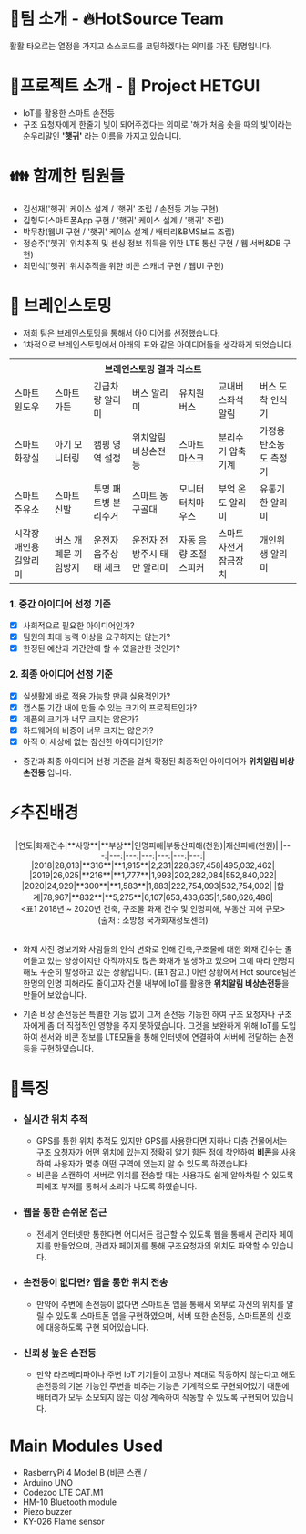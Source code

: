 # 📣팀 소개 - 🔥HotSource Team
활활 타오르는 열정을 가지고 소스코드를 코딩하겠다는 의미를 가진 팀명입니다.

# 📣프로젝트 소개 - 🔦 Project HETGUI
* IoT를 활용한 스마트 손전등
* 구조 요청자에게 한줄기 빛이 되어주겠다는 의미로 '해가 처음 솟을 때의 빛'이라는 순우리말인 **'햇귀'** 라는 이름을 가지고 있습니다.

# 👪 함께한 팀원들
* 김선재('햇귀' 케이스 설계 / '햇귀' 조립 / 손전등 기능 구현)
* 김형도(스마트폰App 구현 / '햇귀' 케이스 설계 / '햇귀' 조립)
* 박무창(웹UI 구현 / '햇귀' 케이스 설계 / 배터리&BMS보드 조립)
* 정승주('햇귀' 위치추적 및 센싱 정보 취득을 위한 LTE 통신 구현 / 웹 서버&DB 구현)
* 최민석('햇귀' 위치추적을 위한 비콘 스캐너 구현 / 웹UI 구현)

# 💬 브레인스토밍
* 저희 팀은 브레인스토밍을 통해서 아이디어를 선정했습니다.
* 1차적으로 브레인스토밍에서 아래의 표와 같은 아이디어들을 생각하게 되었습니다.
<table>
  <tr>
    <th colspan="7">브레인스토밍 결과 리스트</th>
  </tr>
  <tr>
    <td>스마트 윈도우</td>
    <td>스마트 가든</td>
    <td>긴급차량 알리미</td>
    <td>버스 알리미</td>
    <td>유치원 버스</td>
    <td>교내버스좌석알림</td>
    <td>버스 도착 인식기</td>
  </tr>
  <tr>
    <td>스마트 화장실</td>
    <td>아기 모니터링</td>
    <td>캠핑 영역 설정</td>
    <td>위치알림 비상손전등</td>
    <td>스마트 마스크</td>
    <td>분리수거 압축기계</td>
    <td>가정용 탄소농도 측정기</td>
  </tr>
  <tr>
    <td>스마트 주유소</td>
    <td>스마트 신발</td>
    <td>투명 패트병 분리수거</td>
    <td>스마트 농구골대</td>
    <td>모니터 터치마우스</td>
    <td>부엌 온도 알리미</td>
    <td>유통기한 알리미</td>
  </tr>
  <tr>
    <td>시각장애인용 길알리미</td>
    <td>버스 개폐문 끼임방지</td>
    <td>운전자 음주상태 체크</td>
    <td>운전자 전방주시 태만 알리미</td>
    <td>자동 음량 조절 스피커</td>
    <td>스마트 자전거 잠금장치</td>
    <td>개인위생 알리미</td>
  </tr>
</table>

### 1. 중간 아이디어 선정 기준
   - [x] 사회적으로 필요한 아이디어인가?
   - [x] 팀원의 최대 능력 이상을 요구하지는 않는가?
   - [x] 한정된 예산과 기간안에 할 수 있을만한 것인가?

### 2. 최종 아이디어 선정 기준
   - [x] 실생활에 바로 적용 가능할 만큼 실용적인가?
   - [x] 캡스톤 기간 내에 만들 수 있는 크기의 프로젝트인가?
   - [x] 제품의 크기가 너무 크지는 않은가?
   - [x] 하드웨어의 비중이 너무 크지는 않은가?
   - [x] 아직 이 세상에 없는 참신한 아이디어인가?

* 중간과 최종 아이디어 선정 기준을 걸쳐 확정된 최종적인 아이디어가 **위치알림 비상손전등** 입니다.

# ⚡추진배경
<center>
|연도|화재건수|**사망**|**부상**|인명피해|부동산피해(천원)|재산피해(천원)|
|---:|---:|---:|---:|---:|---:|---:|
|2018|28,013|**316**|**1,915**|2,231|228,397,458|495,032,462|
|2019|26,025|**216**|**1,777**|1,993|202,282,084|552,840,022|
|2020|24,929|**300**|**1,583**|1,883|222,754,093|532,754,002|
|합계|78,967|**832**|**5,275**|6,107|653,433,635|1,580,626,486|
</center>  
<center><표1 2018년 ~ 2020년 건축, 구조물 화재 건수 및 인명피해, 부동산 피해 규모><br>(출처 : 소방청 국가화재정보센터)</center><br>

* 화재 사전 경보기와 사람들의 인식 변화로 인해 건축,구조물에 대한 화재 건수는 줄어들고 있는 양상이지만 아직까지도 많은 화재가 발생하고 있으며 그에 따라 인명피해도 꾸준히 발생하고 있는 상황입니다. (표1 참고.) 이런 상황에서 Hot source팀은 한명의 인명 피해라도 줄이고자 건물 내부에 IoT를 활용한 **위치알림 비상손전등**을 만들어 보았습니다.
  
* 기존 비상 손전등은 특별한 기능 없이 그저 손전등 기능한 하여 구조 요청자나 구조자에게 좀 더 직접적인 영향을 주지 못하였습니다. 그것을 보완하게 위해 IoT를 도입하여 센서와 비콘 정보를 LTE모듈을 통해 인터넷에 연결하여 서버에 전달하는 손전등을 구현하였습니다.

# 📝특징
* ### 실시간 위치 추적
  * GPS를 통한 위치 추적도 있지만 GPS를 사용한다면 지하나 다층 건물에서는 구조 요청자가 어떤 위치에 있는지 정확히 알기 힘든 점에 착안하여 **비콘**을 사용하여 사용자가 몇층 어떤 구역에 있는지 알 수 있도록 하였습니다.
  * 비콘을 스캔하여 서버로 위치를 전송할 때는 사용자도 쉽게 알아차릴 수 있도록 피에조 부저를 통해서 소리가 나도록 하였습니다.

* ### 웹을 통한 손쉬운 접근
  * 전세계 인터넷만 통한다면 어디서든 접근할 수 있도록 웹을 통해서 관리자 페이지를 만들었으며, 관리자 페이지를 통해 구조요청자의 위치도 파악할 수 있습니다.

* ### 손전등이 없다면? 앱을 통한 위치 전송
  * 만약에 주변에 손전등이 없다면 스마트폰 앱을 통해서 외부로 자신의 위치를 알릴 수 있도록 스마트폰 앱을 구현하였으며, 서버 또한 손전등, 스마트폰의 신호에 대응하도록 구현 되어있습니다.

* ### 신뢰성 높은 손전등
  * 만약 라즈베리파이나 주변 IoT 기기들이 고장나 제대로 작동하지 않는다고 해도 손전등의 기본 기능인 주변을 비추는 기능은 기계적으로 구현되어있기 때문에 배터리가 모두 소모되지 않는 이상 계속하여 작동할 수 있도록 구현되어 있습니다.

# Main Modules Used
* RasberryPi 4 Model B (비콘 스캔 / 
* Arduino UNO
* Codezoo LTE CAT.M1
* HM-10 Bluetooth module
* Piezo buzzer
* KY-026 Flame sensor
